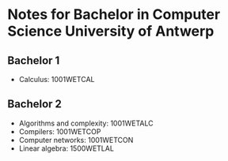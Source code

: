 # Notes for Bachelor in Computer Science University of Antwerp

## Bachelor 1
- Calculus: 1001WETCAL
## Bachelor 2
- Algorithms and complexity: 1001WETALC
- Compilers: 1001WETCOP
- Computer networks: 1001WETCON
- Linear algebra: 1500WETLAL
